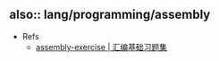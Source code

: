 also:: lang/programming/assembly
-
- Refs
  - [assembly-exercise | 汇编基础习题集](https://github.com/Forec/assembly-exercise)